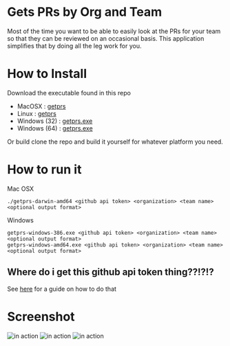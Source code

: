 # Gets PRs by Org and Team
Most of the time you want to be able to easily look at the PRs for your team so that they can be reviewed on an occasional basis. This application simplifies that by doing all the leg work for you.

# How to Install
Download the executable found in this repo

* MacOSX : [getprs](https://github.com/zendern/getprs/blob/master/distrubitions/getprs-darwin-amd64)
* Linux : [getprs](https://github.com/zendern/getprs/blob/master/distrubitions/getprs-linux-amd64)
* Windows (32) : [getprs.exe](https://github.com/zendern/getprs/blob/master/distrubitions/getprs-windows-386.exe)
* Windows (64) : [getprs.exe](https://github.com/zendern/getprs/blob/master/distrubitions/getprs-windows-amd64.exe)

Or build clone the repo and build it yourself for whatever platform you need.

# How to run it

Mac OSX
```
./getprs-darwin-amd64 <github api token> <organization> <team name> <optional output format>
```

Windows
```
getprs-windows-386.exe <github api token> <organization> <team name> <optional output format>
getprs-windows-amd64.exe <github api token> <organization> <team name> <optional output format>
```

## Where do i get this github api token thing??!?!?

See [here](https://help.github.com/articles/creating-a-personal-access-token-for-the-command-line/) for a guide on how to do that 

# Screenshot

![in action](https://github.com/zendern/getprs/blob/master/screenshots/json.png)
![in action](https://github.com/zendern/getprs/blob/master/screenshots/table.png)
![in action](https://github.com/zendern/getprs/blob/master/screenshots/text.png)

